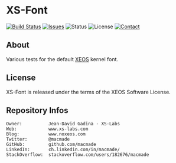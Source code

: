 XS-Font
=======

[![Build Status](https://img.shields.io/travis/macmade/XS-Font.svg?branch=master&style=flat)](https://travis-ci.org/macmade/XS-Font)
[![Issues](http://img.shields.io/github/issues/macmade/XS-Font.svg?style=flat)](https://github.com/macmade/XS-Font/issues)
![Status](https://img.shields.io/badge/status-active-brightgreen.svg?style=flat)
![License](https://img.shields.io/badge/license-xeos-brightgreen.svg?style=flat)
[![Contact](https://img.shields.io/badge/contact-@macmade-blue.svg?style=flat)](https://twitter.com/macmade)

About
-----

Various tests for the default [XEOS](http://www.xs-labs.com/en/projects/xeos/) kernel font.

License
-------

XS-Font is released under the terms of the XEOS Software License.

Repository Infos
----------------

    Owner:			Jean-David Gadina - XS-Labs
    Web:			www.xs-labs.com
    Blog:			www.noxeos.com
    Twitter:		@macmade
    GitHub:			github.com/macmade
    LinkedIn:		ch.linkedin.com/in/macmade/
    StackOverflow:	stackoverflow.com/users/182676/macmade
